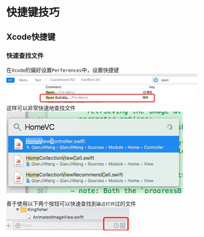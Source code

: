 # 快捷键技巧

## Xcode快捷键
### 快速查找文件
在`Xcode`的偏好设置`Perferences`中，设置快捷键
![快速打开](resource/快捷键/快速打开截图.png)
这样可以非常快速地查找文件
![快速打开](resource/快捷键/快速查找截图.png)

善于使用以下两个按钮可以快速查找到`最近打开`过的文件
![快速打开](resource/快捷键/最近打开截图.png)